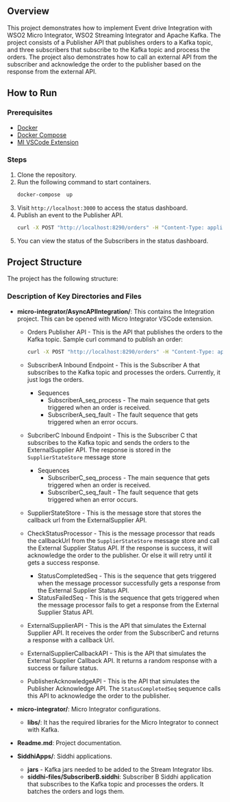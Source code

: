 ## Overview

This project demonstrates how to implement Event drive Integration with WSO2 Micro Integrator, WSO2 Streaming Integrator and Apache Kafka. The project consists of a Publisher API that publishes orders to a Kafka topic, and three subscribers that subscribe to the Kafka topic and process the orders. The project also demonstrates how to call an external API from the subscriber and acknowledge the order to the publisher based on the response from the external API.

## How to Run

### Prerequisites

- [Docker](https://docs.docker.com/get-docker/)
- [Docker Compose](https://docs.docker.com/compose/install/)
- [MI VSCode Extension](https://marketplace.visualstudio.com/items?itemName=wso2.micro-integrator)

### Steps

1. Clone the repository.
2. Run the following command to start containers.
    ```bash
    docker-compose  up
    ```
3. Visit `http://localhost:3000` to access the status dashboard.
4. Publish an event to the Publisher API. 
    ```bash
    curl -X POST "http://localhost:8290/orders" -H "Content-Type: application/json" -d '{"orderId":"12345","customerId":"98765","items":["router"],"eventGroup":"order_12345"}'
    ```
5. You can view the status of the Subscribers in the status dashboard.

## Project Structure

The project has the following structure:


### Description of Key Directories and Files

- **micro-integrator/AsyncAPIIntegration/**: This contains the Integration project. This can be opened with Micro Integrator VSCode extension.
  - Orders Publisher API - This is the API that publishes the orders to the Kafka topic.
    Sample curl command to publish an order:
    ```bash
    curl -X POST "http://localhost:8290/orders" -H "Content-Type: application/json" -d {"orderId":"12345","customerId":"98765","items":["router"],"eventGroup":"order_12345"}'
    ```
  - SubscriberA Inbound Endpoint - This is the Subscriber A that subscribes to the Kafka topic and processes the orders. Currently, it just logs the orders.
    - Sequences
        - SubscriberA_seq_process - The main sequence that gets triggered when an order is received.
        - SubscriberA_seq_fault - The fault sequence that gets triggered when an error occurs.
  - SubcriberC Inbound Endpoint - This is the Subscriber C that subscribes to the Kafka topic and sends the orders to the ExternalSupplier API. The response is stored in the `SupplierStateStore` message store
    - Sequences
        - SubscriberC_seq_process - The main sequence that gets triggered when an order is received.
        - SubscriberC_seq_fault - The fault sequence that gets triggered when an error occurs.
  - SupplierStateStore - This is the message store that stores the callback url from the ExternalSupplier API.
  - CheckStatusProcessor - This is the message processor that reads the callbackUrl from the `SupplierStateStore` message store and call the External Supplier Status API. If the response is success, it will acknowledge the order to the publisher. Or else it will retry until it gets a success response.
    - StatusCompletedSeq - This is the sequence that gets triggered when the message processor successfully gets a response from the External Supplier Status API.
    - StatusFailedSeq - This is the sequence that gets triggered when the message processor fails to get a response from the External Supplier Status API.

  - ExternalSupplierAPI - This is the API that simulates the External Supplier API. It receives the order from the SubscriberC and returns a response with a callback Url.
  - ExternalSupplierCallbackAPI - This is the API that simulates the External Supplier Callback API. It returns a random response with a success or failure status.

  - PublisherAcknowledgeAPI - This is the API that simulates the Publisher Acknowledge API. The `StatusCompletedSeq` sequence calls this API to acknowledge the order to the publisher.

- **micro-integrator/**: Micro Integrator configurations.
  - **libs/**: It has the required libraries for the Micro Integrator to connect with Kafka.
- **Readme.md**: Project documentation.
- **SiddhiApps/**: Siddhi applications.
    - **jars** - Kafka jars needed to be added to the Stream Integrator libs.
  - **siddhi-files/SubscriberB.siddhi**: Subscriber B Siddhi application that subscribes to the Kafka topic and processes the orders. It batches the orders and logs them.